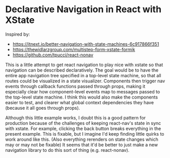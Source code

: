 # Declarative Navigation in React with XState

Inspired by:

- https://itnext.io/better-navigation-with-state-machines-6c917866f351
- https://thewidlarzgroup.com/multistep-form-xstate-formik
- https://github.com/tpucci/react-nonav

This is a little attempt to get react navigation to play nice with xstate so that
navigation can be described declaratively. The goal would be to have the entire
app navigation tree specified in a top-level state machine, so that all routes
could be visualized in a state visualizer. Components then trigger nav events
through callback functions passed through props, making it especially clear how
component-level events map to messages passed to the top-level state machine.
I think this would also make the components easier to test, and clearer what
global context dependencies they have (because it all goes through props).

Although this little example works, I doubt this is a good pattern for production
because of the challenges of keeping react-nav's state in sync with xstate. For
example, clicking the back button breaks everything in the present example. This is
fixable, but I imagine I'd keep finding little quirks to work around like this.
(Also everything rerenders on state changes which may or may not be fixable) It seems
that it'd be better to just make a new navigation library to do this sort of thing
(e.g. react-nonav).
